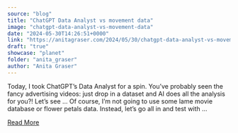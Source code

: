 ```yaml
---
source: "blog"
title: "ChatGPT Data Analyst vs movement data"
image: "chatgpt-data-analyst-vs-movement-data"
date: "2024-05-30T14:26:51+0000"
link: "https://anitagraser.com/2024/05/30/chatgpt-data-analyst-vs-movement-data/"
draft: "true"
showcase: "planet"
folder: "anita_graser"
author: "Anita Graser"
---
```


Today, I took ChatGPT&#8217;s Data Analyst for a spin. You&#8217;ve probably seen the fancy advertising videos: just drop in a dataset and AI does all the analysis for you?! Let&#8217;s see &#8230; Of course, I&#8217;m not going to use some lame movie database or flower petals data. Instead, let&#8217;s go all in and test with &#8230;<p><a class="more-link" href="https://anitagraser.com/2024/05/30/chatgpt-data-analyst-vs-movement-data/">Read More</a></p>
